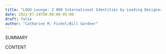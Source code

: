 ```yaml
---
title: "LOGO Lounge: 2 000 International Identities by Leading Designers"
date: 2022-07-24T00:00:00-05:00
draft: false
author: "Catharine M. Fishel/Bill Gardner"
---
```


SUMMARY

<!--more-->

CONTENT